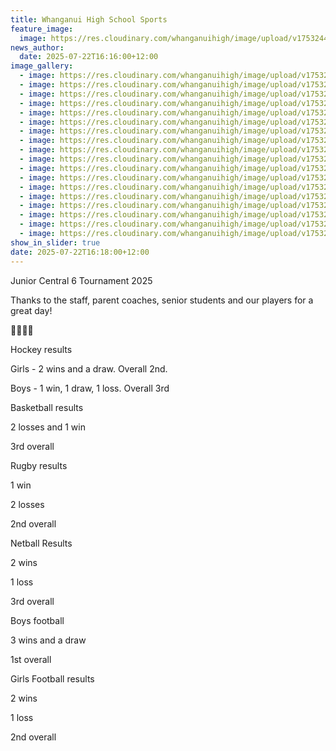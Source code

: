 ```yaml
---
title: Whanganui High School Sports
feature_image:
  image: https://res.cloudinary.com/whanganuihigh/image/upload/v1753244146/News/central6i.jpg
news_author:
  date: 2025-07-22T16:16:00+12:00
image_gallery:
  - image: https://res.cloudinary.com/whanganuihigh/image/upload/v1753244154/News/Central6.jpg
  - image: https://res.cloudinary.com/whanganuihigh/image/upload/v1753244148/News/central6b.jpg
  - image: https://res.cloudinary.com/whanganuihigh/image/upload/v1753244148/News/central6a.jpg
  - image: https://res.cloudinary.com/whanganuihigh/image/upload/v1753244147/News/central6c.jpg
  - image: https://res.cloudinary.com/whanganuihigh/image/upload/v1753244147/News/central6f.jpg
  - image: https://res.cloudinary.com/whanganuihigh/image/upload/v1753244147/News/central6e.jpg
  - image: https://res.cloudinary.com/whanganuihigh/image/upload/v1753244146/News/central6d.jpg
  - image: https://res.cloudinary.com/whanganuihigh/image/upload/v1753244147/News/central6g.jpg
  - image: https://res.cloudinary.com/whanganuihigh/image/upload/v1753244146/News/central6h.jpg
  - image: https://res.cloudinary.com/whanganuihigh/image/upload/v1753244145/News/central6j.jpg
  - image: https://res.cloudinary.com/whanganuihigh/image/upload/v1753244103/News/central6k.jpg
  - image: https://res.cloudinary.com/whanganuihigh/image/upload/v1753244082/News/central6l.jpg
  - image: https://res.cloudinary.com/whanganuihigh/image/upload/v1753244075/News/central6m.jpg
  - image: https://res.cloudinary.com/whanganuihigh/image/upload/v1753244068/News/central6p.jpg
  - image: https://res.cloudinary.com/whanganuihigh/image/upload/v1753244068/News/central6n.jpg
  - image: https://res.cloudinary.com/whanganuihigh/image/upload/v1753244068/News/central6o.jpg
  - image: https://res.cloudinary.com/whanganuihigh/image/upload/v1753244067/News/central6r.jpg
  - image: https://res.cloudinary.com/whanganuihigh/image/upload/v1753244068/News/central6q.jpg
show_in_slider: true
date: 2025-07-22T16:18:00+12:00
---
```

Junior Central 6 Tournament 2025 

Thanks to the staff, parent coaches, senior students and our players for a great day! 

💚💛💚💛

Hockey results

Girls - 2 wins and a draw. Overall 2nd.

Boys - 1 win, 1 draw, 1 loss. Overall 3rd

Basketball results 

2 losses and 1 win

3rd overall 

Rugby results 

1 win 

2 losses 

2nd overall 

Netball Results 

2 wins 

1 loss 

3rd overall 

Boys football 

3 wins and a draw

1st overall 

Girls Football results 

2 wins 

1 loss

2nd overall
